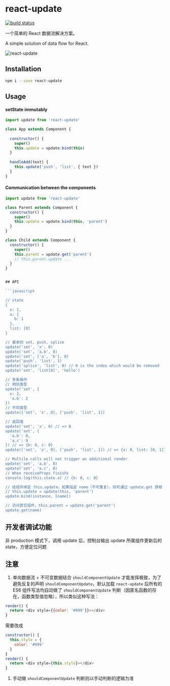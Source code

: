 # react-update

[![build status](https://img.shields.io/travis/jianghai/react-update.svg)](https://travis-ci.org/jianghai/react-update)

一个简单的 React 数据流解决方案。

A simple solution of data flow for React.

![react-update](https://cdn.rawgit.com/jianghai/react-update/master/workflow.svg)

## Installation

```sh
npm i --save react-update
```

## Usage

#### setState immutably

```javascript
import update from 'react-update'

class App extends Component {
  
  constructor() {
    super()
    this.update = update.bind(this)
  }
  
  handleAdd(text) {
    this.update('push', 'list', { text })
  }
}
```

#### Communication between the components

```javascript
import update from 'react-update'

class Parent extends Component {
  constructor() {
    super()
    this.update = update.bind(this, 'parent')
  }
}

class Child extends Component {
  constructor() {
    super()
    this.parent = update.get('parent')
    // this.parent.update ...
  }
}


## API

```javascript

// state
{
  x: 1,
  a: {
    b: 1
  },
  list: [0]
}

// 基本的 set, push, splice
update('set', 'x', 0)
update('set', 'a.b', 0)
update('set', ['a', 'b'], 0)
update('push', 'list', 1)
update('splice', 'list', 0) // 0 is the index which would be removed
update('set', 'list[0]', 'hello')

// 多条操作
// 相同类型
update('set', {
  x: 2,
  'a.b': 2
})
// 不同类型
update(['set', 'x', 0], ['push', 'list', 1])

// 返回值
update('set', 'x', 0) // => 0
update('set', {
  'a.b': 0, 
  'a.c': 0
}) // => {b: 0, c: 0}
update(['set', 'x', 0], ['push', 'list', 1]) // => {x: 0, list: [0, 1]}

// Multile calls will not trigger an additional render
update('set', 'a.b', 0)
update('set', 'a.c', 0)
// When receiveProps finishs
console.log(this.state.a) // {b: 0, c: 0}

// 给组件绑定 this.update，如果指定 name（不可重复），则可通过 update.get 获取
// this.update = update(this, 'parent')
update.bind(instance, [name])

// 访问其它组件，this.parent = update.get('parent')
update.get(name)
```

## 开发者调试功能

非 production 模式下，调用 update 后，控制台输出 update 所属组件更新后的 state，方便定位问题


## 注意

1. 单向数据流 + 不可变数据结合 `shouldComponentUpdate` 才能发挥极致，为了避免反复的声明 `shouldComponentUpdate`，默认加载 `react-update` 后所有的 ES6 组件写法均自动做了 `shouldComponentUpdate` 判断（因匿名函数的存在，函数类型值忽略），所以类似这种写法：

```javascript
render() {
  return <div style={{color: '#999'}}></div>
}
```

需要改成

```javascript
constructor() {
  this.style = {
    color: '#999'
  }
}
render() {
  return <div style={this.style}></div>
}
```

1. 手动做 `shouldComponentUpdate` 判断则以手动判断的逻辑为准